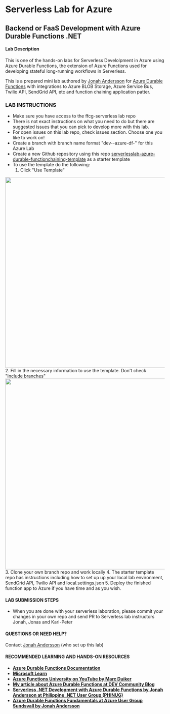 # Serverless Lab for Azure
## Backend or FaaS Development with Azure Durable Functions .NET 

#### Lab Description
This is one of the hands-on labs for Serverless Develolpment in Azure using Azure Durable Functions, the extension of Azure Functions used for developing stateful long-running workflows in Serverless. 

This is a prepared mini lab authored by <a href="https://github.com/jonahandersson" target="_blank">Jonah Andersson</a> for [Azure Durable Functions](https://docs.microsoft.com/en-us/azure/azure-functions/durable/durable-functions-overview?tabs=csharp) with integrations to Azure BLOB Storage, Azure Service Bus, Twilio API, SendGrid API, etc and function chaining application patter.

### LAB INSTRUCTIONS 

* Make sure you have access to the ffcg-serverless lab repo
* There is not exact instructions on what you need to do but there are suggested issues that you can pick to develop more with this lab. 
* For open issues on this lab repo, check issues section. Choose one you like to work on!
* Create a branch with branch name format "dev-<yourfullname>-azure-df-<issueId>" for this Azure Lab 
* Create a new Github repository using this repo <a href="https://github.com/jonahandersson/serverlesslab-azure-durable-functionchaining-template" target="_blank">serverlesslab-azure-durable-functionchaining-template</a> as a starter template 
* To use the template do the following: 
  1. Click "Use Template" 
 <img src="https://jonahsstorage.blob.core.windows.net/jcaphotos/UsingJonahsTemplate.png" width="600">
  2. Fill in the necessary information to use the template. Don't check "Include branches" 
 <img src="https://jonahsstorage.blob.core.windows.net/jcaphotos/UsingJonahsTemplateStep2.png" width="600">
  3. Clone your own branch repo and work locally
  4. The starter template repo has instructions including how to set up up your local lab environment, SendGrid API, Twilio API and local.settings.json
  5. Deploy the finished function app to Azure if you have time and as you wish.

####  LAB SUBMISSION STEPS 

* When you are done with your serverless laboration, please commit your changes in your own repo and send PR to Serverless lab instructors Jonah, Jonas and Karl-Peter 

####  QUESTIONS OR NEED HELP? 

 Contact <a href="mailto:jonah.andersson@forefront.se" target >Jonah Andersson</a> (who set up this lab)

####  RECOMMENDED LEARNING AND HANDS-ON RESOURCES 
 
*  [**Azure Durable Functions Documentation**](https://docs.microsoft.com/en-us/azure/azure-functions/durable?WT.mc_id=AZ-MVP-5004251)
* [**Microsoft Learn**](https://docs.microsoft.com/en-us/azure/azure-functions/durable/durable-functions-create-first-csharp?pivots=code-editor-vscode?WT.mc_id=AZ-MVP-5004251)  
* [**Azure Functions University on YouTube  by Marc Duiker**](https://www.youtube.com/channel/UCmoWqg6T-c8zEGm4sZdnwbA)
*  [**My article about Azure Durable Functions at DEV Community Blog**](https://dev.to/jonahandersson/azure-durable-functions-developing-serverless-stateful-workflow-4787)
* [**Serverless .NET Development with Azure Durable Functions by Jonah Andersson at Philippine .NET User Group (PHINUG)**](https://www.youtube.com/watch?v=zByq3wB7fIQ&t=31s)
* [**Azure Durable Functions Fundamentals at Azure User Group Sundsvall by Jonah Andersson**](https://www.youtube.com/watch?v=fDej9n-kzNM)
